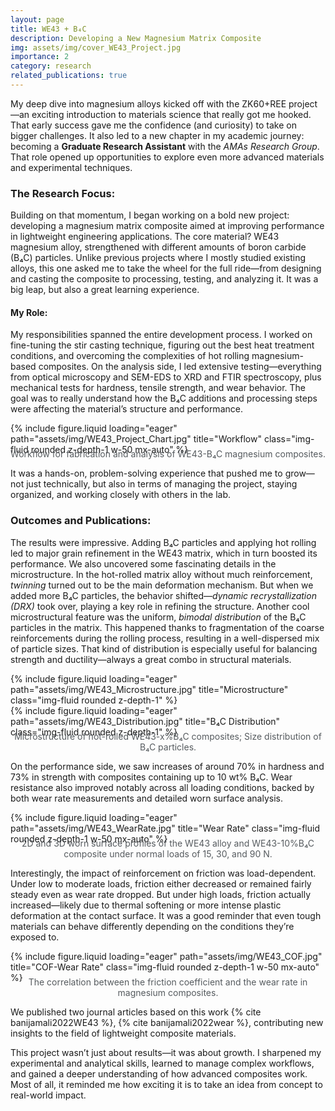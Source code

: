 ```yaml
---
layout: page
title: WE43 + B₄C
description: Developing a New Magnesium Matrix Composite
img: assets/img/cover_WE43_Project.jpg
importance: 2
category: research
related_publications: true
---
```


My deep dive into magnesium alloys kicked off with the ZK60+REE project—an exciting introduction to materials science that really got me hooked. That early success gave me the confidence (and curiosity) to take on bigger challenges. It also led to a new chapter in my academic journey: becoming a **Graduate Research Assistant** with the *AMAs Research Group*. That role opened up opportunities to explore even more advanced materials and experimental techniques.

### The Research Focus:
Building on that momentum, I began working on a bold new project: developing a magnesium matrix composite aimed at improving performance in lightweight engineering applications. The core material? WE43 magnesium alloy, strengthened with different amounts of boron carbide (B₄C) particles. Unlike previous projects where I mostly studied existing alloys, this one asked me to take the wheel for the full ride—from designing and casting the composite to processing, testing, and analyzing it. It was a big leap, but also a great learning experience.

#### My Role:
My responsibilities spanned the entire development process. I worked on fine-tuning the stir casting technique, figuring out the best heat treatment conditions, and overcoming the complexities of hot rolling magnesium-based composites. On the analysis side, I led extensive testing—everything from optical microscopy and SEM-EDS to XRD and FTIR spectroscopy, plus mechanical tests for hardness, tensile strength, and wear behavior. The goal was to really understand how the B₄C additions and processing steps were affecting the material’s structure and performance.

<div class="row">
    <div class="col-sm mt-3 mt-md-0 text-center">
        {% include figure.liquid loading="eager" path="assets/img/WE43_Project_Chart.jpg" title="Workflow"
        class="img-fluid rounded z-depth-1 w-50 mx-auto" %}
    </div>
</div>
<div class="caption">
    Workflow for fabrication and analysis of WE43-B₄C magnesium composites.
</div>

It was a hands-on, problem-solving experience that pushed me to grow—not just technically, but also in terms of managing the project, staying organized, and working closely with others in the lab.

### Outcomes and Publications:
The results were impressive. Adding B₄C particles and applying hot rolling led to major grain refinement in the WE43 matrix, which in turn boosted its performance. We also uncovered some fascinating details in the microstructure. In the hot-rolled matrix alloy without much reinforcement, *twinning* turned out to be the main deformation mechanism. But when we added more B₄C particles, the behavior shifted—*dynamic recrystallization (DRX)* took over, playing a key role in refining the structure. 
Another cool microstructural feature was the uniform, *bimodal distribution* of the B₄C particles in the matrix. This happened thanks to fragmentation of the coarse reinforcements during the rolling process, resulting in a well-dispersed mix of particle sizes. That kind of distribution is especially useful for balancing strength and ductility—always a great combo in structural materials.

<div class="row">
    <div class="col-sm mt-3 mt-md-0 text-center">
        {% include figure.liquid loading="eager" path="assets/img/WE43_Microstructure.jpg" title="Microstructure" class="img-fluid rounded z-depth-1" %}
    </div>
    <div class="col-sm mt-3 mt-md-0 text-center">
        {% include figure.liquid loading="eager" path="assets/img/WE43_Distribution.jpg" title="B₄C Distribution" class="img-fluid rounded z-depth-1" %}
    </div>
</div>
<div class="caption">
    Microstructure of hot-rolled WE43-x%B₄C composites; Size distribution of B₄C particles.
</div>

On the performance side, we saw increases of around 70% in hardness and 73% in strength with composites containing up to 10 wt% B₄C. Wear resistance also improved notably across all loading conditions, backed by both wear rate measurements and detailed worn surface analysis.

<div class="row">
    <div class="col-sm mt-3 mt-md-0 text-center">
        {% include figure.liquid loading="eager" path="assets/img/WE43_WearRate.jpg" title="Wear Rate"
        class="img-fluid rounded z-depth-1 w-50 mx-auto" %}
    </div>
</div>
<div class="caption">
    2D and 3D worn surface profiles of the WE43 alloy and WE43-10%B₄C composite under normal loads of 15, 30, and 90 N.
</div>

Interestingly, the impact of reinforcement on friction was load-dependent. Under low to moderate loads, friction either decreased or remained fairly steady even as wear rate dropped. But under high loads, friction actually increased—likely due to thermal softening or more intense plastic deformation at the contact surface. It was a good reminder that even tough materials can behave differently depending on the conditions they’re exposed to.

<div class="row">
    <div class="col-sm mt-3 mt-md-0 text-center">
        {% include figure.liquid loading="eager" path="assets/img/WE43_COF.jpg" title="COF-Wear Rate"
        class="img-fluid rounded z-depth-1 w-50 mx-auto" %}
    </div>
</div>
<div class="caption">
    The correlation between the friction coefficient and the wear rate in magnesium composites.
</div>
<style>
  .caption {
      margin-top: -10px; /* Adjust this value to control the gap */
      font-size: 14px; /* Optional: to customize the font size */
      color: #565B5F; /* Change this to any color you'd like (e.g., hex code, rgb, or named color) */
      text-align: center; /* Optional: Center the caption */
  }
</style>

We published two journal articles based on this work {% cite banijamali2022WE43 %}, {% cite banijamali2022wear %}, contributing new insights to the field of lightweight composite materials.

This project wasn’t just about results—it was about growth. I sharpened my experimental and analytical skills, learned to manage complex workflows, and gained a deeper understanding of how advanced composites work. Most of all, it reminded me how exciting it is to take an idea from concept to real-world impact.
